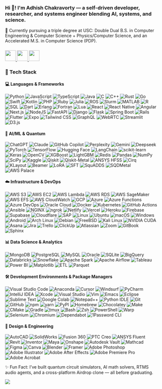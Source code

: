 <!--## Hi there 👋

**NxtGenLegend/NxtGenLegend** is a ✨ _special_ ✨ repository because its `README.md` (this file) appears on your GitHub profile.

Here are some ideas to get you started:

- 🔭 I’m currently working on ...
- 🌱 I’m currently learning ...
- 👯 I’m looking to collaborate on ...
- 🤔 I’m looking for help with ...
- 💬 Ask me about ...
- 📫 How to reach me: ...
- 😄 Pronouns: ...
- ⚡ Fun fact: ...
-->

<h3 align="left">Hi 👋! I'm Adhish Chakravorty — a self-driven developer, researcher, and systems engineer blending AI, systems, and science.</h3>

<p align="left">🧠 Currently pursuing a triple degree at USC: Double Dual B.S. in Computer Engineering & Computer Science + Physics/Computer Science, and an Accelerated M.S. in Computer Science (PDP).</p>

###

<div align="left">
  <a href="mailto:adhishch@usc.edu" target="_blank">
    <img src="https://img.shields.io/static/v1?message=Gmail&logo=gmail&label=&color=D14836&logoColor=white&labelColor=&style=for-the-badge" height="35" />
  </a>
  <a href="https://www.linkedin.com/in/adhish-chakravorty/" target="_blank">
    <img src="https://img.shields.io/static/v1?message=LinkedIn&logo=linkedin&label=&color=0077B5&logoColor=white&labelColor=&style=for-the-badge" height="35" />
  </a>
  <a href="https://github.com/NxtGenLegend" target="_blank">
    <img src="https://img.shields.io/static/v1?message=GitHub&logo=github&label=&color=333&logoColor=white&labelColor=&style=for-the-badge" height="35" />
  </a>
</div>

###
<!--
<div align="center">
  <img src="https://github-readme-stats.vercel.app/api?username=NxtGenLegend&show_icons=true&theme=radical" height="150" />
  <img src="https://streak-stats.demolab.com?user=NxtGenLegend&theme=radical" height="150" />
  <img src="https://github-readme-stats.vercel.app/api/top-langs/?username=NxtGenLegend&layout=compact&theme=radical" height="150" />
</div>
-->
### 🚀 Tech Stack

#### 💻 Languages & Frameworks
![Python](https://img.shields.io/badge/-Python-3776AB?style=flat&logo=python&logoColor=white)
![JavaScript](https://img.shields.io/badge/-JavaScript-F7DF1E?style=flat&logo=javascript&logoColor=black)
![TypeScript](https://img.shields.io/badge/-TypeScript-3178C6?style=flat&logo=typescript&logoColor=white)
![Java](https://img.shields.io/badge/-Java-ED8B00?style=flat&logo=openjdk&logoColor=white)
![C](https://img.shields.io/badge/-C-00599C?style=flat&logo=c&logoColor=white)
![C++](https://img.shields.io/badge/-C++-00599C?style=flat&logo=c%2B%2B&logoColor=white)
![Rust](https://img.shields.io/badge/-Rust-000000?style=flat&logo=rust&logoColor=white)
![Go](https://img.shields.io/badge/-Go-00ADD8?style=flat&logo=go&logoColor=white)
![Swift](https://img.shields.io/badge/-Swift-FA7343?style=flat&logo=swift&logoColor=white)
![Kotlin](https://img.shields.io/badge/-Kotlin-7F52FF?style=flat&logo=kotlin&logoColor=white)
![PHP](https://img.shields.io/badge/-PHP-777BB4?style=flat&logo=php&logoColor=white)
![Ruby](https://img.shields.io/badge/-Ruby-CC342D?style=flat&logo=ruby&logoColor=white)
![Julia](https://img.shields.io/badge/-Julia-9558B2?style=flat&logo=julia&logoColor=white)
![ROS](https://img.shields.io/badge/-ROS-22314E?style=flat&logo=ros&logoColor=white)
![Slurm](https://img.shields.io/badge/-Slurm-008B8B?style=flat)
![MATLAB](https://img.shields.io/badge/-MATLAB-0076A8?style=flat)
![R](https://img.shields.io/badge/-R-276DC3?style=flat&logo=r&logoColor=white)
![SQL](https://img.shields.io/badge/-SQL-4479A1?style=flat&logo=postgresql&logoColor=white)
![Dart](https://img.shields.io/badge/-Dart-0175C2?style=flat&logo=dart&logoColor=white)
![Erlang](https://img.shields.io/badge/-Erlang-A90533?style=flat&logo=erlang&logoColor=white)
![Fortran](https://img.shields.io/badge/-Fortran-734F96?style=flat&logo=fortran&logoColor=white)
![Lua](https://img.shields.io/badge/-Lua-2C2D72?style=flat&logo=lua&logoColor=white)
![React](https://img.shields.io/badge/-React-20232A?style=flat&logo=react&logoColor=61DAFB)
![React Native](https://img.shields.io/badge/-React_Native-20232A?style=flat&logo=react&logoColor=61DAFB)
![Angular](https://img.shields.io/badge/-Angular-DD0031?style=flat&logo=angular&logoColor=white)
![Next.js](https://img.shields.io/badge/-Next.js-000000?style=flat&logo=nextdotjs&logoColor=white)
![NodeJS](https://img.shields.io/badge/-Node.js-6DA55F?style=flat&logo=nodedotjs&logoColor=white)
![FastAPI](https://img.shields.io/badge/-FastAPI-009688?style=flat&logo=fastapi&logoColor=white)
![Django](https://img.shields.io/badge/-Django-092E20?style=flat&logo=django&logoColor=white)
![Flask](https://img.shields.io/badge/-Flask-000000?style=flat&logo=flask&logoColor=white)
![Spring Boot](https://img.shields.io/badge/-Spring%20Boot-6DB33F?style=flat&logo=springboot&logoColor=white)
![Rails](https://img.shields.io/badge/-Rails-CC0000?style=flat&logo=ruby-on-rails&logoColor=white)
![Flutter](https://img.shields.io/badge/-Flutter-02569B?style=flat&logo=flutter&logoColor=white)
![Expo](https://img.shields.io/badge/-Expo-000020?style=flat&logo=expo&logoColor=white)
![Tailwind CSS](https://img.shields.io/badge/-TailwindCSS-38B2AC?style=flat&logo=tailwind-css&logoColor=white)
![GraphQL](https://img.shields.io/badge/-GraphQL-E10098?style=flat&logo=graphql&logoColor=white)
![WebRTC](https://img.shields.io/badge/-WebRTC-333333?style=flat)
![Streamlit](https://img.shields.io/badge/-Streamlit-FF4B4B?style=flat&logo=streamlit&logoColor=white)
![D3.js](https://img.shields.io/badge/-D3.js-F9A03C?style=flat&logo=d3dotjs&logoColor=white)

#### 🧠 AI/ML & Quantum
![ChatGPT](https://img.shields.io/badge/-ChatGPT-74aa9c?style=flat&logo=openai&logoColor=white)
![Claude](https://img.shields.io/badge/-Claude-D97757?style=flat&logo=claude&logoColor=white)
![GitHub Copilot](https://img.shields.io/badge/-GitHub%20Copilot-000?style=flat&logo=githubcopilot&logoColor=white)
![Perplexity](https://img.shields.io/badge/-Perplexity-1FB8CD?style=flat&logo=perplexity&logoColor=white)
![Gemini](https://img.shields.io/badge/-Gemini-886FBF?style=flat&logo=googlegemini&logoColor=white)
![Deepseek](https://img.shields.io/badge/-Deepseek-4D6BFF?style=flat)
![PyTorch](https://img.shields.io/badge/-PyTorch-EE4C2C?style=flat&logo=pytorch&logoColor=white)
![TensorFlow](https://img.shields.io/badge/-TensorFlow-FF6F00?style=flat&logo=tensorflow&logoColor=white)
![Hugging Face](https://img.shields.io/badge/-Hugging%20Face-FFD21E?style=flat&logo=huggingface&logoColor=000)
![LangChain](https://img.shields.io/badge/-LangChain-1c3c3c?style=flat&logo=langchain&logoColor=white)
![scikit-learn](https://img.shields.io/badge/-Scikit--Learn-F7931E?style=flat&logo=scikitlearn&logoColor=white)
![Keras](https://img.shields.io/badge/-Keras-D00000?style=flat&logo=keras&logoColor=white)
![OpenCV](https://img.shields.io/badge/-OpenCV-5C3EE8?style=flat&logo=opencv&logoColor=white)
![XGBoost](https://img.shields.io/badge/-XGBoost-DA5345?style=flat)
![LightGBM](https://img.shields.io/badge/-LightGBM-9ACD32?style=flat)
![Redis](https://img.shields.io/badge/-Redis-DC382D?style=flat&logo=redis&logoColor=white)
![Pandas](https://img.shields.io/badge/-Pandas-150458?style=flat&logo=pandas&logoColor=white)
![NumPy](https://img.shields.io/badge/-NumPy-013243?style=flat&logo=numpy&logoColor=white)
![SciPy](https://img.shields.io/badge/-SciPy-8CAAE6?style=flat)
![Kaggle](https://img.shields.io/badge/-Kaggle-20BEFF?style=flat&logo=kaggle&logoColor=white)
![Qiskit](https://img.shields.io/badge/-Qiskit-6929C4?style=flat&logo=ibm&logoColor=white)
![Qiskit-Metal](https://img.shields.io/badge/-Qiskit--Metal-6929C4?style=flat)
![ANSYS HFSS](https://img.shields.io/badge/-ANSYS%20HFSS-FFB71B?style=flat)
![Cirq](https://img.shields.io/badge/-Cirq-4285F4?style=flat)
![KLayout](https://img.shields.io/badge/-KLayout-4B0082?style=flat)
![Beamer](https://img.shields.io/badge/-Beamer-008080?style=flat)
![LoRA](https://img.shields.io/badge/-LoRA-FF6B6B?style=flat)
![SFT](https://img.shields.io/badge/-SFT-4ECDC4?style=flat)
![SquADDS](https://img.shields.io/badge/-SquADDS-9B59B6?style=flat)
![SQDMetal](https://img.shields.io/badge/-SQDMeta-8B4A9E?style=flat)
![AWS Palace](https://img.shields.io/badge/-AWS%20Palace-FF9900?style=flat)

#### ☁️ Infrastructure & DevOps
![AWS S3](https://img.shields.io/badge/-AWS%20S3-569A31?style=flat&logo=amazons3&logoColor=white)
![AWS EC2](https://img.shields.io/badge/-AWS%20EC2-FF9900?style=flat&logo=amazonec2&logoColor=white)
![AWS Lambda](https://img.shields.io/badge/-AWS%20Lambda-FF9900?style=flat&logo=aws-lambda&logoColor=white)
![AWS RDS](https://img.shields.io/badge/-AWS%20RDS-527FFF?style=flat&logo=amazonrds&logoColor=white)
![AWS SageMaker](https://img.shields.io/badge/-AWS%20SageMaker-FF9900?style=flat&logo=amazonsagemaker&logoColor=white)
![AWS EFS](https://img.shields.io/badge/-AWS%20EFS-FF9900?style=flat&logo=amazonaws&logoColor=white)
![AWS CloudWatch](https://img.shields.io/badge/-AWS%20CloudWatch-FF4F00?style=flat&logo=amazoncloudwatch&logoColor=white)
![GCP](https://img.shields.io/badge/-GCP-4285F4?style=flat&logo=googlecloud&logoColor=white)
![Azure](https://img.shields.io/badge/-Azure-0078D4?style=flat&logo=microsoftazure&logoColor=white)
![Azure Functions](https://img.shields.io/badge/-Azure%20Functions-0078D7?style=flat&logo=azure-functions&logoColor=white)
![Azure DevOps](https://img.shields.io/badge/-Azure%20DevOps-0078D7?style=flat&logo=azure-devops&logoColor=white)
![Oracle Cloud](https://img.shields.io/badge/-Oracle%20Cloud-F80000?style=flat&logo=oracle&logoColor=white)
![Docker](https://img.shields.io/badge/-Docker-2496ED?style=flat&logo=docker&logoColor=white)
![Kubernetes](https://img.shields.io/badge/-Kubernetes-326CE5?style=flat&logo=kubernetes&logoColor=white)
![GitHub Actions](https://img.shields.io/badge/-GitHub%20Actions-2088FF?style=flat&logo=github-actions&logoColor=white)
![Ansible](https://img.shields.io/badge/-Ansible-000000?style=flat&logo=ansible&logoColor=white)
![NGINX](https://img.shields.io/badge/-NGINX-009639?style=flat&logo=nginx&logoColor=white)
![ngrok](https://img.shields.io/badge/-ngrok-1F1E37?style=flat&logo=ngrok&logoColor=white)
![Netlify](https://img.shields.io/badge/-Netlify-00C7B7?style=flat&logo=netlify&logoColor=white)
![Vercel](https://img.shields.io/badge/-Vercel-000000?style=flat&logo=vercel&logoColor=white)
![Heroku](https://img.shields.io/badge/-Heroku-430098?style=flat&logo=heroku&logoColor=white)
![Firebase](https://img.shields.io/badge/-Firebase-FFCA28?style=flat&logo=firebase&logoColor=white)
![Supabase](https://img.shields.io/badge/-Supabase-3ECF8E?style=flat&logo=supabase&logoColor=white)
![Cloudflare](https://img.shields.io/badge/-Cloudflare-F38020?style=flat&logo=cloudflare&logoColor=white)
![SAP](https://img.shields.io/badge/-SAP-0FAAFF?style=flat&logo=sap&logoColor=white)
![Linux](https://img.shields.io/badge/-Linux-FCC624?style=flat&logo=linux&logoColor=black)
![Ubuntu](https://img.shields.io/badge/-Ubuntu-E95420?style=flat&logo=ubuntu&logoColor=white)
![macOS](https://img.shields.io/badge/-macOS-000000?style=flat&logo=apple&logoColor=F0F0F0)
![Windows](https://img.shields.io/badge/-Windows-0078D6?style=flat&logo=windows11&logoColor=white)
![Android](https://img.shields.io/badge/-Android-3DDC84?style=flat&logo=android&logoColor=white)
![Arch Linux](https://img.shields.io/badge/-Arch%20Linux-1793D1?style=flat&logo=arch-linux&logoColor=white)
![Debian](https://img.shields.io/badge/-Debian-A81D33?style=flat&logo=debian&logoColor=white)
![FreeBSD](https://img.shields.io/badge/-FreeBSD-AB2B28?style=flat&logo=freebsd&logoColor=white)
![Kali Linux](https://img.shields.io/badge/-Kali%20Linux-557C94?style=flat&logo=kalilinux&logoColor=white)
![NVIDIA CUDA](https://img.shields.io/badge/-CUDA-76B900?style=flat&logo=nvidia&logoColor=white)
![Asana](https://img.shields.io/badge/-Asana-273347?style=flat&logo=asana&logoColor=white)
![Jira](https://img.shields.io/badge/-Jira-0052CC?style=flat&logo=jira&logoColor=white)
![Trello](https://img.shields.io/badge/-Trello-0052CC?style=flat&logo=trello&logoColor=white)
![ClickUp](https://img.shields.io/badge/-ClickUp-7B68EE?style=flat&logo=clickup&logoColor=white)
![Atlassian](https://img.shields.io/badge/-Atlassian-0052CC?style=flat&logo=atlassian&logoColor=white)
![Zoom](https://img.shields.io/badge/-Zoom-2D8CFF?style=flat&logo=zoom&logoColor=white)
![GitBook](https://img.shields.io/badge/-GitBook-3884FF?style=flat&logo=gitbook&logoColor=white)
![Sphinx](https://img.shields.io/badge/-Sphinx-000?style=flat&logo=sphinx&logoColor=white)

#### 📊 Data Science & Analytics
![MongoDB](https://img.shields.io/badge/-MongoDB-47A248?style=flat&logo=mongodb&logoColor=white)
![PostgreSQL](https://img.shields.io/badge/-PostgreSQL-336791?style=flat&logo=postgresql&logoColor=white)
![MySQL](https://img.shields.io/badge/-MySQL-4479A1?style=flat&logo=mysql&logoColor=white)
![Oracle](https://img.shields.io/badge/-Oracle-F80000?style=flat&logo=oracle&logoColor=white)
![SQLite](https://img.shields.io/badge/-SQLite-003B57?style=flat&logo=sqlite&logoColor=white)
![BigQuery](https://img.shields.io/badge/-BigQuery-4285F4?style=flat&logo=google&logoColor=white)
![Databricks](https://img.shields.io/badge/-Databricks-FF3621?style=flat&logo=databricks&logoColor=white)
![Snowflake](https://img.shields.io/badge/-Snowflake-29B5E8?style=flat&logo=snowflake&logoColor=white)
![Apache Spark](https://img.shields.io/badge/-Apache%20Spark-E25A1C?style=flat&logo=apachespark&logoColor=white)
![Apache Airflow](https://img.shields.io/badge/-Airflow-017CEE?style=flat&logo=apacheairflow&logoColor=white)
![Tableau](https://img.shields.io/badge/-Tableau-E97627?style=flat&logo=tableau&logoColor=white)
![Power BI](https://img.shields.io/badge/-Power%20BI-F2C811?style=flat&logo=powerbi&logoColor=black)
![Matplotlib](https://img.shields.io/badge/-Matplotlib-71D291?style=flat)
![ETL](https://img.shields.io/badge/-ETL-9370DB?style=flat)
![Parquet](https://img.shields.io/badge/-Parquet-2560E0?style=flat&logo=apachespark&logoColor=white)

#### 🛠️ Development Environments &  Package Managers
![Visual Studio Code](https://img.shields.io/badge/-Visual%20Studio%20Code-0078d7?style=flat&logo=visual-studio-code&logoColor=white)
![Anaconda](https://img.shields.io/badge/-Anaconda-44A833?style=flat&logo=anaconda&logoColor=white)
![Cursor](https://img.shields.io/badge/-Cursor-000000?style=flat)
![Windsurf](https://img.shields.io/badge/-Windsurf-0B100F?style=flat&logo=windsurf&logoColor=white)
![PyCharm](https://img.shields.io/badge/-PyCharm-000?style=flat&logo=pycharm&logoColor=white)
![IntelliJ IDEA](https://img.shields.io/badge/-IntelliJ%20IDEA-000000?style=flat&logo=intellij-idea&logoColor=white)
![Xcode](https://img.shields.io/badge/-Xcode-007ACC?style=flat&logo=xcode&logoColor=white)
![Visual Studio](https://img.shields.io/badge/-Visual%20Studio-5C2D91?style=flat&logo=visual-studio&logoColor=white)
![Vim](https://img.shields.io/badge/-Vim-11AB00?style=flat&logo=vim&logoColor=white)
![Emacs](https://img.shields.io/badge/-Emacs-7F5AB6?style=flat&logo=gnu-emacs&logoColor=white)
![Eclipse](https://img.shields.io/badge/-Eclipse-FE7A16?style=flat&logo=eclipse&logoColor=white)
![Sublime Text](https://img.shields.io/badge/-Sublime%20Text-575757?style=flat&logo=sublime-text&logoColor=important)
![Google Colab](https://img.shields.io/badge/-Google%20Colab-F9AB00?style=flat&logo=googlecolab&logoColor=white)
![Notepad++](https://img.shields.io/badge/-Notepad++-90E59A?style=flat&logo=notepadplusplus&logoColor=black)
![Python IDLE](https://img.shields.io/badge/-Python%20IDLE-3776AB?style=flat&logo=python&logoColor=white)
![Git](https://img.shields.io/badge/-Git-F05032?style=flat&logo=git&logoColor=white)
![GitHub](https://img.shields.io/badge/-GitHub-121011?style=flat&logo=github&logoColor=white)
![npm](https://img.shields.io/badge/-npm-CB3837?style=flat&logo=npm&logoColor=white)
![yarn](https://img.shields.io/badge/-Yarn-2C8EBB?style=flat&logo=yarn&logoColor=white)
![PyPI](https://img.shields.io/badge/-PyPI-3775A9?style=flat&logo=pypi&logoColor=white)
![Homebrew](https://img.shields.io/badge/-Homebrew-FBB040?style=flat&logo=homebrew&logoColor=white)
![Chocolatey](https://img.shields.io/badge/-Chocolatey-80B5E3?style=flat&logo=chocolatey&logoColor=white)
![Make](https://img.shields.io/badge/-Make-000000?style=flat&logo=gnubash&logoColor=white)
![CMake](https://img.shields.io/badge/-CMake-F34B7D?style=flat&logo=cmake&logoColor=white)
![Gradle](https://img.shields.io/badge/-Gradle-02303A?style=flat&logo=gradle&logoColor=white)
![tmux](https://img.shields.io/badge/-tmux-1BB91F?style=flat&logo=tmux&logoColor=white)
![Bash](https://img.shields.io/badge/-Bash-4EAA25?style=flat&logo=gnubash&logoColor=white)
![Zsh](https://img.shields.io/badge/-Zsh-000000?style=flat&logo=gnu&logoColor=white)
![PowerShell](https://img.shields.io/badge/-PowerShell-5391FE?style=flat&logo=powershell&logoColor=white)
![Warp](https://img.shields.io/badge/-Warp-3E5C9A?style=flat&logo=warp&logoColor=white)
![Selenium](https://img.shields.io/badge/-Selenium-43B02A?style=flat&logo=selenium&logoColor=white)
![Chromium](https://img.shields.io/badge/-Chromium-4285F4?style=flat&logo=googlechrome&logoColor=white)
![Dependabot](https://img.shields.io/badge/-Dependabot-025E8C?style=flat&logo=dependabot&logoColor=white)
![1Password CLI](https://img.shields.io/badge/-1Password-0094F5?style=flat&logo=1password&logoColor=white)

#### 🎨 Design & Engineering
![AutoCAD](https://img.shields.io/badge/-AutoCAD-E1222E?style=flat&logo=autodesk&logoColor=white)
![SolidWorks](https://img.shields.io/badge/-SolidWorks-FF0000?style=flat)
![Fusion 360](https://img.shields.io/badge/-Fusion%20360-FF6D00?style=flat&logo=autodesk&logoColor=white)
![PTC Creo](https://img.shields.io/badge/-PTC%20Creo-0078D7?style=flat&logo=ptc&logoColor=white)
![ANSYS Fluent](https://img.shields.io/badge/-ANSYS%20Fluent-FFB71B?style=flat&logo=ansys&logoColor=white)
![Revit](https://img.shields.io/badge/-Revit-0696D7?style=flat)
![Inventor](https://img.shields.io/badge/-Inventor-FF7A00?style=flat)
![Maya](https://img.shields.io/badge/-Maya-37A5CC?style=flat)
![Onshape](https://img.shields.io/badge/-Onshape-1C4BFF?style=flat)
![Autodesk Vault](https://img.shields.io/badge/-Autodesk%20Vault-FF7A00?style=flat)
![Mathcad](https://img.shields.io/badge/-Mathcad-E97627?style=flat)
![Figma](https://img.shields.io/badge/-Figma-F24E1E?style=flat&logo=figma&logoColor=white)
![Canva](https://img.shields.io/badge/-Canva-00C4CC?style=flat&logo=canva&logoColor=white)
![Blender](https://img.shields.io/badge/-Blender-F5792A?style=flat&logo=blender&logoColor=white)
![Framer](https://img.shields.io/badge/-Framer-05F?style=flat&logo=framer&logoColor=white)
![Adobe Photoshop](https://img.shields.io/badge/-Adobe%20Photoshop-31A8FF?style=flat&logo=adobephotoshop&logoColor=white)
![Adobe Illustrator](https://img.shields.io/badge/-Adobe%20Illustrator-FF9A00?style=flat&logo=adobeillustrator&logoColor=white)
![Adobe After Effects](https://img.shields.io/badge/-Adobe%20After%20Effects-9999FF?style=flat&logo=adobeaftereffects&logoColor=white)
![Adobe Premiere Pro](https://img.shields.io/badge/-Adobe%20Premiere%20Pro-9999FF?style=flat&logo=adobepremierepro&logoColor=white)
![Adobe Acrobat](https://img.shields.io/badge/-Adobe%20Acrobat-EC1C24?style=flat&logo=adobeacrobatreader&logoColor=white)

<p align="left">
✨ Fun Fact: I’ve built quantum circuit simulators, AI math solvers, RTMS audio agents, and a cross-platform Airdrop clone — all before graduating.
</p>

[![](https://visitcount.itsvg.in/api?id=NxtGenLegend&icon=0&color=0)](https://visitcount.itsvg.in)
